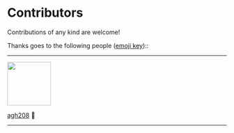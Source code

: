 # Contributors

Contributions of any kind are welcome!

Thanks goes to the following people ([emoji key](https://allcontributors.org/docs/en/emoji-key))::

---

<img src="https://avatars.githubusercontent.com/u/92166537?v=4" width="100px;" alt="">

[agh208](https://github.com/agh208) 📖

---